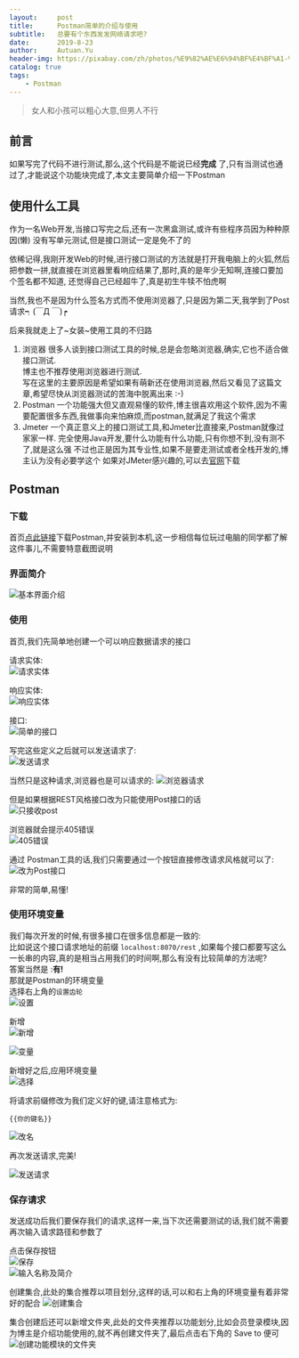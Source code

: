 ```yaml
---
layout:     post
title:      Postman简单的介绍与使用
subtitle:   总要有个东西发发网络请求吧?
date:       2019-8-23
author:     Autuan.Yu
header-img: https://pixabay.com/zh/photos/%E9%82%AE%E6%94%BF%E4%BF%A1-%E7%95%99%E8%A8%80%E4%BF%A1%E7%AE%B1-%E4%BF%A1%E7%9B%92-%E4%BF%A1%E4%BB%B6-2828146/
catalog: true
tags:
    - Postman
---
```


> 女人和小孩可以粗心大意,但男人不行

## 前言
如果写完了代码不进行测试,那么,这个代码是不能说已经**完成** 了,只有当测试也通过了,才能说这个功能块完成了,本文主要简单介绍一下Postman

## 使用什么工具
作为一名Web开发,当接口写完之后,还有一次黑盒测试,或许有些程序员因为种种原因(懒) 没有写单元测试,但是接口测试一定是免不了的

依稀记得,我刚开发Web的时候,进行接口测试的方法就是打开我电脑上的火狐,然后把参数一拼,就直接在浏览器里看响应结果了,那时,真的是年少无知啊,连接口要加个签名都不知道, 还觉得自己已经超牛了,真是初生牛犊不怕虎啊

当然,我也不是因为什么签名方式而不使用浏览器了,只是因为第二天,我学到了Post请求┑(￣Д ￣)┍

后来我就走上了~女装~使用工具的不归路

1. 浏览器
很多人谈到接口测试工具的时候,总是会忽略浏览器,确实,它也不适合做接口测试.  
 博主也不推荐使用浏览器进行测试.  
 写在这里的主要原因是希望如果有萌新还在使用浏览器,然后又看见了这篇文章,希望尽快从浏览器测试的苦海中脱离出来  :-)
2. Postman
一个功能强大但又直观易懂的软件,博主很喜欢用这个软件,因为不需要配置很多东西,我做事向来怕麻烦,而postman,就满足了我这个需求
3. Jmeter
一个真正意义上的接口测试工具,和Jmeter比直接来,Postman就像过家家一样.
完全使用Java开发,要什么功能有什么功能,只有你想不到,没有测不了,就是这么强
不过也正是因为其专业性,如果不是要走测试或者全栈开发的,博主认为没有必要学这个
如果对JMeter感兴趣的,可以去[官网](https://jmeter.apache.org/)下载


## Postman
### 下载
首页[点此链接](https://www.getpostman.com/downloads/)下载Postman,并安装到本机,这一步相信每位玩过电脑的同学都了解这件事儿,不需要特意截图说明

### 界面简介
![基本界面介绍](https://i.loli.net/2019/08/27/cVHSonYRskp2DUz.png)  

### 使用
首页,我们先简单地创建一个可以响应数据请求的接口  

请求实体:  
![请求实体](https://i.loli.net/2019/08/27/j46cGnqa1HMRoNJ.png)  

响应实体:  
![响应实体](https://i.loli.net/2019/08/27/NTaRPKoQrdqVFZe.png)  

接口:  
![简单的接口](https://i.loli.net/2019/08/27/uVRpcZA1TSOsh7y.png)  

写完这些定义之后就可以发送请求了:  
![发送请求](https://i.loli.net/2019/08/27/ovANb7QBiL4fFsr.png)  

当然只是这种请求,浏览器也是可以请求的:
![浏览器请求](https://i.loli.net/2019/08/27/5hLmJg7QFEv6C3p.png)

但是如果根据REST风格接口改为只能使用Post接口的话  
![只接收post](https://i.loli.net/2019/08/27/vCphrIuzdjl7Yit.png)  

浏览器就会提示405错误  
![405错误](https://i.loli.net/2019/08/27/8CnaxJcDyoep4GY.png)  

通过 Postman工具的话,我们只需要通过一个按钮直接修改请求风格就可以了:  
![改为Post接口](https://i.loli.net/2019/08/27/auGLbd1v2qlmprM.png)  


非常的简单,易懂!  

### 使用环境变量
我们每次开发的时候,有很多接口在很多信息都是一致的:  
比如说这个接口请求地址的前缀
``
localhost:8070/rest
``
,如果每个接口都要写这么一长串的内容,真的是相当占用我们的时间啊,那么有没有比较简单的方法呢?  
答案当然是 :**有!**  
那就是Postman的环境变量  
选择右上角的`设置齿轮`    
![设置](https://i.loli.net/2019/08/27/3HCKPfoaQYFNTJ6.png)  

新增  
![新增](https://i.loli.net/2019/08/27/i6rz1EJyQgHm5nS.png)  

![变量](https://i.loli.net/2019/08/27/D4rRNEzK1OMA7sq.png)  

新增好之后,应用环境变量  
![选择](https://i.loli.net/2019/08/27/dwGHh1pqRPFkvUA.png)  

将请求前缀修改为我们定义好的键,请注意格式为:

``
{{你的键名}}
``  

![改名](https://i.loli.net/2019/08/27/5bSasQMKWqc2FpH.png)

再次发送请求,完美!  

![发送请求](https://i.loli.net/2019/08/27/4aPNxXftUvesAyH.png)

### 保存请求
发送成功后我们要保存我们的请求,这样一来,当下次还需要测试的话,我们就不需要再次输入请求路径和参数了  

点击保存按钮  
![保存](https://i.loli.net/2019/08/27/I1gd8YKMjoW4H9V.png)  
![输入名称及简介](https://i.loli.net/2019/08/27/Q3DNoC4qypnLjPm.png)  

创建集合,此处的集合推荐以项目划分,这样的话,可以和右上角的环境变量有着非常好的配合
![创建集合](https://i.loli.net/2019/08/27/EcPAZ5xbRwNDsvy.png)

集合创建后还可以新增文件夹,此处的文件夹推荐以功能划分,比如会员登录模块,因为博主是介绍功能使用的,就不再创建文件夹了,最后点击右下角的 Save to 便可  
![创建功能模块的文件夹](https://i.loli.net/2019/08/27/Aq7iGpu6tQSHfRm.png)
